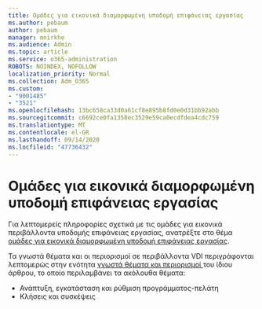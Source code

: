```yaml
---
title: Ομάδες για εικονικά διαμορφωμένη υποδομή επιφάνειας εργασίας
ms.author: pebaum
author: pebaum
manager: mnirkhe
ms.audience: Admin
ms.topic: article
ms.service: o365-administration
ROBOTS: NOINDEX, NOFOLLOW
localization_priority: Normal
ms.collection: Adm_O365
ms.custom:
- "9001485"
- "3521"
ms.openlocfilehash: 13bc658ca33d0a61cf8e895b8fd0e0d31bb92abb
ms.sourcegitcommit: c6692ce0fa1358ec3529e59ca0ecdfdea4cdc759
ms.translationtype: MT
ms.contentlocale: el-GR
ms.lasthandoff: 09/14/2020
ms.locfileid: "47736432"
---
```

# <a name="teams-for-virtualized-desktop-infrastructure"></a>Ομάδες για εικονικά διαμορφωμένη υποδομή επιφάνειας εργασίας

Για λεπτομερείς πληροφορίες σχετικά με τις ομάδες για εικονικά περιβάλλοντα υποδομής επιφάνειας εργασίας, ανατρέξτε στο θέμα [ομάδες για εικονικά διαμορφωμένη υποδομή επιφάνειας εργασίας](https://docs.microsoft.com/microsoftteams/teams-for-vdi).

Τα γνωστά θέματα και οι περιορισμοί σε περιβάλλοντα VDI περιγράφονται λεπτομερώς στην ενότητα [γνωστά θέματα και περιορισμοί ](https://docs.microsoft.com/microsoftteams/teams-for-vdi#known-issues-and-limitations) του ίδιου άρθρου, το οποίο περιλαμβάνει τα ακόλουθα θέματα:
 - Ανάπτυξη, εγκατάσταση και ρύθμιση προγράμματος-πελάτη
 - Κλήσεις και συσκέψεις